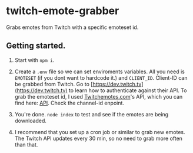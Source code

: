 # twitch-emote-grabber
 Grabs emotes from Twitch with a specific emoteset id.

 ## Getting started.

1. Start with `npm i`.
2. Create a `.env` file so we can set enviroments variables. All you need is `EMOTESET` (if you dont want to hardcode it.) and `CLIENT_ID`.
    Client-ID can be grabbed from Twitch. Go to [https://dev.twitch.tv](https://dev.twitch.tv) to learn how to authenticate against their API.
    To grab the emoteset id, I used [Twitchemotes.com](https://twitchemotes.com)'s API, which you can find here: [API](https://twitchemotes.com/apidocs).
    Check the channel-id enpoint.
    
3. You're done. `node index` to test and see if the emotes are being downloaded.

4. I recommend that you set up a cron job or similar to grab new emotes. The Twitch API updates every 30 min, so no need to grab more often than that.
